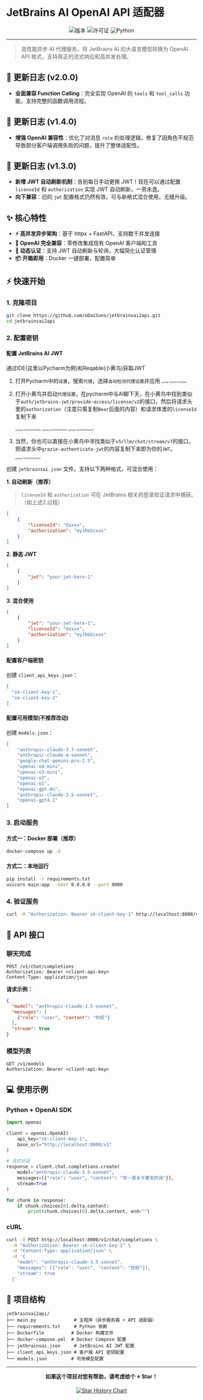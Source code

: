 # JetBrains AI OpenAI API 适配器

<div align="center">

![版本](https://img.shields.io/badge/版本-2.0.0-blue.svg)
![许可证](https://img.shields.io/badge/许可证-MIT-green.svg)
![Python](https://img.shields.io/badge/Python-3.11+-brightgreen.svg)

</div>


---

> 高性能异步 AI 代理服务，将 JetBrains AI 的大语言模型转换为 OpenAI API 格式，支持真正的流式响应和高并发处理。

## 🚀 更新日志 (v2.0.0)
*   **全面兼容 Function Calling**：完全实现 OpenAI 的 `tools` 和 `tool_calls` 功能，支持完整的函数调用流程。

## 🚀 更新日志 (v1.4.0)
*   **增强 OpenAI 兼容性**：优化了对消息 `role` 的处理逻辑，修复了因角色不规范导致部分客户端调用失败的问题，提升了整体适配性。

## 🚀 更新日志 (v1.3.0)
*   **新增 JWT 自动刷新机制**：告别每日手动更换 JWT！现在可以通过配置 `licenseId` 和 `authorization` 实现 JWT 自动刷新，一劳永逸。
*   **向下兼容**：旧的 `jwt` 配置格式仍然有效，可与新格式混合使用，无缝升级。


## ✨ 核心特性

- **⚡ 高并发异步架构**：基于 httpx + FastAPI，支持数千并发连接
- **🔧 OpenAI 完全兼容**：零修改集成现有 OpenAI 客户端和工具
- **🔐 动态认证**：支持 JWT 自动刷新与轮询，大幅简化认证管理
- **📦 开箱即用**：Docker 一键部署，配置简单

## ⚡ 快速开始

### 1. 克隆项目
```bash
git clone https://github.com/oDaiSuno/jetbrainsai2api.git
cd jetbrainsai2api
```

### 2. 配置密钥

#### 配置 JetBrains AI JWT
通过IDE(这里以Pycharm为例)和Reqable(小黄鸟)获取JWT
1. 打开Pycharm中的`设置`，搜索`代理`，选择`自动检测代理设置`并应用
   <img src="images/image-20250703175459818.png" alt="image-20250703175459818" style="zoom:33%;" />

2. 打开小黄鸟并启动`代理设置`，在pycharm中与AI聊下天，在小黄鸟中找到类似于`auth/jetbrains-jwt/provide-access/license/v2`的接口，然后将请求头里的`authorization`（注意只需复制`Bear`后面的内容）和请求体里的`licenseId`复制下来

   <img src="images/image-20250703175648995.png" alt="image-20250703175648995" style="zoom:33%;" />

   <img src="images/image-20250704191812645.png" alt="image-20250704191812645" style="zoom:33%;" />

   <img src="images/image-20250704191843579.png" alt="image-20250704191843579" style="zoom:33%;" />

3. 当然，你也可以直接在小黄鸟中寻找类似于`v5/llm/chat/stream/v7`的接口，把请求头中`grazie-authenticate-jwt`的内容复制下来即为你的`JWT`。

   <img src="images/image-20250703175928552.png" alt="image-20250703175928552" style="zoom: 33%;" />

创建 `jetbrainsai.json` 文件。支持以下两种格式，可混合使用：

**1. 自动刷新（推荐）**
> `licenseId` 和 `authorization` 可在 JetBrains 相关的登录验证请求中捕获。（如上述2.过程）
```json
[
    {
        "licenseId": "Oxxxx",
        "authorization": "eyJhbGcxxx"
    }
]
```

**2. 静态 JWT**
```json
[
    {
        "jwt": "your-jwt-here-1"
    }
]
```

**3. 混合使用**
```json
[
    {
        "jwt": "your-jwt-here-1",
        "licenseId": "Oxxxx",
        "authorization": "eyJhbGcxxx"
    }
]
```

#### 配置客户端密钥
创建 `client_api_keys.json`：
```json
[
  "sk-client-key-1",
  "sk-client-key-2"
]
```

#### 配置可用模型(不推荐改动)
创建 `models.json`：
```json
[
    "anthropic-claude-3.7-sonnet",
    "anthropic-claude-4-sonnet",
    "google-chat-gemini-pro-2.5",
    "openai-o4-mini",
    "openai-o3-mini",
    "openai-o3",
    "openai-o1",
    "openai-gpt-4o",
    "anthropic-claude-3.5-sonnet",
    "openai-gpt4.1"
]
```

### 3. 启动服务

#### 方式一：Docker 部署（推荐）
```bash
docker-compose up -d
```

#### 方式二：本地运行
```bash
pip install -r requirements.txt
uvicorn main:app --host 0.0.0.0 --port 8000
```

### 4. 验证服务
```bash
curl -H "Authorization: Bearer sk-client-key-1" http://localhost:8000/v1/models
```

## 🔌 API 接口

### 聊天完成
```http
POST /v1/chat/completions
Authorization: Bearer <client-api-key>
Content-Type: application/json
```

**请求示例：**
```json
{
  "model": "anthropic-claude-3.5-sonnet",
  "messages": [
    {"role": "user", "content": "你好"}
  ],
  "stream": true
}
```

### 模型列表
```http
GET /v1/models
Authorization: Bearer <client-api-key>
```

## 💻 使用示例

### Python + OpenAI SDK
```python
import openai

client = openai.OpenAI(
    api_key="sk-client-key-1",
    base_url="http://localhost:8000/v1"
)

# 流式对话
response = client.chat.completions.create(
    model="anthropic-claude-3.5-sonnet",
    messages=[{"role": "user", "content": "写一首关于春天的诗"}],
    stream=True
)

for chunk in response:
    if chunk.choices[0].delta.content:
        print(chunk.choices[0].delta.content, end="")
```

### cURL
```bash
curl -X POST http://localhost:8000/v1/chat/completions \
  -H "Authorization: Bearer sk-client-key-1" \
  -H "Content-Type: application/json" \
  -d '{
    "model": "anthropic-claude-3.5-sonnet",
    "messages": [{"role": "user", "content": "你好"}],
    "stream": true
  }'
```

## 📁 项目结构

```
jetbrainsai2api/
├── main.py              # 主程序（异步服务器 + API 适配器）
├── requirements.txt     # Python 依赖
├── Dockerfile          # Docker 构建文件
├── docker-compose.yml  # Docker Compose 配置
├── jetbrainsai.json     # JetBrains AI JWT 配置
├── client_api_keys.json # 客户端 API 密钥配置
└── models.json         # 可用模型配置
```

---

<div align="center">

**如果这个项目对您有帮助，请考虑给个 ⭐ Star！**

[![Star History Chart](https://api.star-history.com/svg?repos=oDaiSuno/jetbrainsai2api&type=Date)](https://www.star-history.com/#oDaiSuno/jetbrainsai2api&Date)
</div> 
